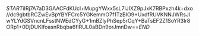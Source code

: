 $START$iIRj7A7aD3GAACFdKUcl+MupgYWxx5sL7lJIXZ9pJxK7RBPxzh4k+dxo//dc9gbtbRCZwEvBpYBYFCrc5YGKemmO7f1TzBIO9+UxdfRUVKNNJWRsJlwYLYdGSVncnLFsstNWEdCYyG+1mBZlyPhSep5rCqY+BaTsEF2Z1SoYR3lr8ORp1+0DjDUKlfoasnRbqba6flRUL0aBDn9orJmnDw==$END$